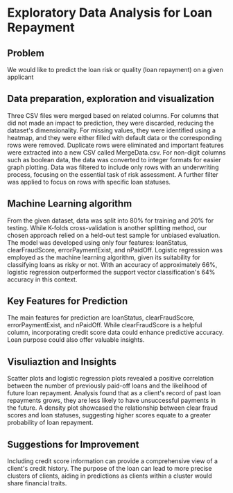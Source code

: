 # Exploratory Data Analysis for Loan Repayment

## Problem 

We would like to predict the loan risk or quality (loan repayment) on a given applicant


## Data preparation, exploration and visualization

Three CSV files were merged based on related columns. For columns that did not made an impact to prediction, they were discarded, reducing the dataset's dimensionality. For missing values, they were identified using a heatmap, and they were either filled with default data or the corresponding rows were removed. Duplicate rows were eliminated and important features were extracted into a new CSV called MergeData.csv. For non-digit columns such as boolean data, the data was converted to integer formats for easier graph plotting. Data was filtered to include only rows with an underwriting process, focusing on the essential task of risk assessment. A further filter was applied to focus on rows with specific loan statuses.


## Machine Learning algorithm

From the given dataset, data was split into 80% for training and 20% for testing. While K-folds cross-validation is another splitting method, our chosen approach relied on a held-out test sample for unbiased evaluation. The model was developed using only four features: loanStatus, clearFraudScore, errorPaymentExist, and nPaidOff. Logistic regression was employed as the machine learning algorithm, given its suitability for classifying loans as risky or not. With an accuracy of approximately 66%, logistic regression outperformed the support vector classification's 64% accuracy in this context.

## Key Features for Prediction

The main features for prediction are loanStatus, clearFraudScore, errorPaymentExist, and nPaidOff. While clearFraudScore is a helpful column, incorporating credit score data could enhance predictive accuracy. Loan purpose could also offer valuable insights.

## Visuliaztion and Insights

Scatter plots and logistic regression plots revealed a positive correlation between the number of previously paid-off loans and the likelihood of future loan repayment. Analysis found that as a client's record of past loan repayments grows, they are less likely to have unsuccessful payments in the future. A density plot showcased the relationship between clear fraud scores and loan statuses, suggesting higher scores equate to a greater probability of loan repayment.

## Suggestions for Improvement

Including credit score information can provide a comprehensive view of a client's credit history. The purpose of the loan can lead to more precise clusters of clients, aiding in predictions as clients within a cluster would share financial traits.
